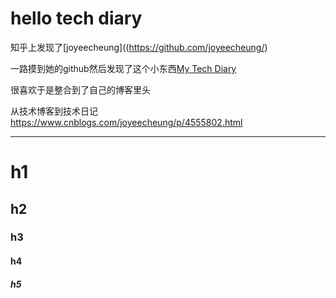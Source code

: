 # hello tech diary

知乎上发现了[joyeecheung]((https://github.com/joyeecheung/)

一路摸到她的github然后发现了这个小东西[My Tech Diary](http://joyeecheung.github.io/diary/)

很喜欢于是整合到了自己的博客里头

从技术博客到技术日记 https://www.cnblogs.com/joyeecheung/p/4555802.html

<hr>

# h1
## h2
### h3
#### h4
##### h5
